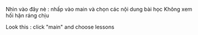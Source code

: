 Nhìn vào đây nè : nhấp vào main và chọn các nội dung bài học
Không xem hối hận ráng chịu

Look this : click "main" and choose lessons
